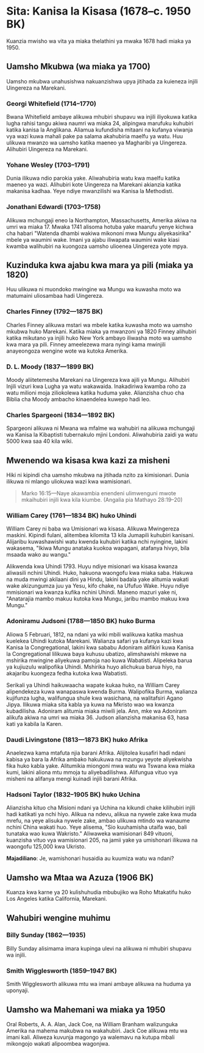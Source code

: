 # Sita: Kanisa la Kisasa (1678–c. 1950 BK)

Kuanzia mwisho wa vita ya miaka thelathini ya mwaka 1678 hadi miaka ya 1950.

## Uamsho Mkubwa (wa miaka ya 1700)

Uamsho mkubwa unahusishwa nakuanzishwa upya jitihada za kuieneza injili Uingereza na Marekani.

### Georgi Whitefield (1714–1770)

Bwana Whitefield ambaye alikuwa mhubiri shupavu wa injili iliyokuwa katika lugha rahisi tangu akiwa naumri wa miaka 24, alipingwa marufuku kuhubiri katika kanisa la Anglikana. Aliamua kufundisha mitaani na kufanya viwanja vya wazi kuwa mahali pake pa salama akahubiria maelfu ya watu. Huu ulikuwa mwanzo wa uamsho katika maeneo ya Magharibi ya Uingereza. Alihubiri Uingereza na Marekani.

### Yohane Wesley (1703–1791)

Dunia ilikuwa ndio parokia yake. Aliwahubiria watu kwa maelfu katika maeneo ya wazi. Alihubiri kote Uingereza na Marekani akianzia katika makanisa kadhaa. Yeye ndiye mwanzilishi wa Kanisa la Methodisti.

### Jonathani Edwardi (1703–1758)

Alikuwa mchungaji eneo la Northampton, Massachusetts, Amerika akiwa na umri wa miaka 17. Mwaka 1741 alisoma hotuba yake maarufu yenye kichwa cha habari "Watenda dhambi wakiwa mikononi mwa Mungu aliyekasirika" mbele ya waumini wake. Imani ya ajabu iliwapata waumini wake kiasi kwamba walihubiri na kuongoza uamsho ulioenea Uingereza yote mpya.

## Kuzinduka kwa ajabu kwa mara ya pili (miaka ya 1820)

Huu ulikuwa ni muondoko mwingine wa Mungu wa kuwasha moto wa matumaini uliosambaa hadi Uingereza.

### Charles Finney (1792—1875 BK)

Charles Finney alikuwa mstari wa mbele katika kuwasha moto wa uamsho mkubwa huko Marekani. Katika miaka ya mwanzoni ya 1820 Finney alihubiri katika mikutano ya injili huko New York ambayo iliwasha moto wa uamsho kwa mara ya pili. Finney ameelezewa mara nyingi kama mwinjili anayeongoza wengine wote wa kutoka Amerika.

### D. L. Moody (1837—1899 BK)

Moody aliitetemesha Marekani na Uingereza kwa ajili ya Mungu. Alihubiri Injili vizuri kwa Lugha ya watu wakawaida. Inakadiriwa kwamba roho za watu milioni moja ziliokolewa katika huduma yake. Alianzisha chuo cha Biblia cha Moody ambacho kinaendelea kuwepo hadi leo.

### Charles Spargeoni (1834—1892 BK)

Spargeoni alikuwa ni Mwana wa mfalme wa wahubiri na alikuwa mchungaji wa Kanisa la Kibaptisti tubernakulo mjini Londoni. Aliwahubiria zaidi ya watu 5000 kwa saa 40 kila wiki.

## Mwenendo wa kisasa kwa kazi za misheni

Hiki ni kipindi cha uamsho mkubwa na jitihada nzito za kimisionari. Dunia ilikuwa ni mlango uliokuwa wazi kwa wamisionari.

> Marko 16:15&mdash;Naye akawambia enendeni ulimwenguni mwote mkaihubiri injili kwa kila kiumbe. (Angalia pia Mathayo 28:19–20)

### William Carey (1761—1834 BK) huko Uhindi

William Carey ni baba wa Umisionari wa kisasa. Alikuwa Mwingereza maskini. Kipindi fulani, alitembea kilomita 13 kila Jumapili kuhubiri kanisani. Alijaribu kuwashawishi watu kwenda kuhubiri katika nchi nyingine, lakini wakasema, "Ikiwa Mungu anataka kuokoa wapagani, atafanya hivyo, bila msaada wako au wangu."

Alikwenda kwa Uhindi 1793. Huyu ndiye misionari wa kisasa kwanza aliwasili nchini Uhindi. Huko, hakuona waongofu kwa miaka saba. Hakuwa na muda mwingi akilaani dini ya Hindu, lakini badala yake alitumia wakati wake akizungumza juu ya Yesu, kifo chake, na Ufufuo Wake. Huyu ndiye mmisionari wa kwanza kufika nchini Uhindi. Maneno mazuri yake ni, "Anatarajia mambo makuu kutoka kwa Mungu, jaribu mambo makuu kwa Mungu."

### Adoniramu Judsoni (1788—1850 BK) huko Burma

Aliowa 5 Februari, 1812, na ndani ya wiki mbili walikuwa katika mashua kuelekea Uhindi kutoka Marekani. Walianza safari ya kufanya kazi kwa Kanisa la Congregational, lakini kwa sababu Adoniram alifikiri kuwa Kanisa la Congregational lilikuwa baya kuhusu ubatizo, alimshawishi mkewe na mshirika mwingine aliyekuwa pamoja nao kuwa Wabatisti. Alipeleka barua ya kujiuzulu walipofika Uhindi. Mshirika huyo alichukua barua hiyo, na akajaribu kuongeza fedha kutoka kwa Wabatisti.

Serikali ya Uhindi haikuwaacha wapate kukaa huko, na William Carey alipendekeza kuwa wanapaswa kwenda Burma. Walipofika Burma, walianza kujifunza lugha, walifungua shule kwa wasichana, na walitafsiri Agano Jipya. Ilikuwa miaka sita kabla ya kuwa na Mkristo wao wa kwanza kubadilisha. Adoniram alitumia miaka miwili jela. Ann, mke wa Adoniram alikufa akiwa na umri wa miaka 36. Judson alianzisha makanisa 63, hasa kati ya kabila la Karen.

### Daudi Livingstone (1813—1873 BK) huko Afrika

Anaelezwa kama mtafuta njia barani Afrika. Alijitolea kusafiri hadi ndani kabisa ya bara la Afrika ambako hakukuwa na mzungu yeyote aliyekwisha fika huko kabla yake. Alitumikia miongoni mwa watu wa Tswana kwa miaka kumi, lakini aliona mtu mmoja tu aliyebadilishwa. Alifungua vituo vya misheni na alifanya mengi kuinadi injili barani Afrika.

### Hadsoni Taylor (1832–1905 BK) huko Uchina

Alianzisha kituo cha Misioni ndani ya Uchina na kikundi chake kilihubiri injili hadi katikati ya nchi hiyo. Alikua na ndevu, alikua na nywele zake kwa muda mrefu, na yeye alisuka nywele zake, ambao ulikuwa mtindo wa wanaume nchini China wakati huo. Yeye alisema, "Sio kuuhamisha utaifa wao, bali tunataka wao kuwa Wakristo." Aliwaweka wamisionari 849 vituoni, kuanzisha vituo vya wamisionari 205, na jamii yake ya umishonari ilikuwa na waongofu 125,000 kwa Ukristo.

**Majadiliano**: Je, wamishonari husaidia au kuumiza watu wa ndani?

## Uamsho wa Mtaa wa Azuza (1906 BK)

Kuanza kwa karne ya 20 kulishuhudia mbubujiko wa Roho Mtakatifu huko Los Angeles katika California, Marekani.

## Wahubiri wengine muhimu

### Billy Sunday (1862—1935)

Billy Sunday alisimama imara kupinga ulevi na alikuwa ni mhubiri shupavu wa injili.

### Smith Wigglesworth (1859–1947 BK)

Smith Wigglesworth alikuwa mtu wa imani ambaye alikuwa na huduma ya uponyaji.

## Uamsho wa Mahemani wa miaka ya 1950

Oral Roberts, A. A. Alan, Jack Coe, na William Branham walizunguka Amerika na mahema makubwa na wakahubiri. Jack Coe alikuwa mtu wa imani kali. Aliweza kuvunja magongo ya walemavu na kutupa mbali mikongojo wakati alipoombea wagonjwa.
